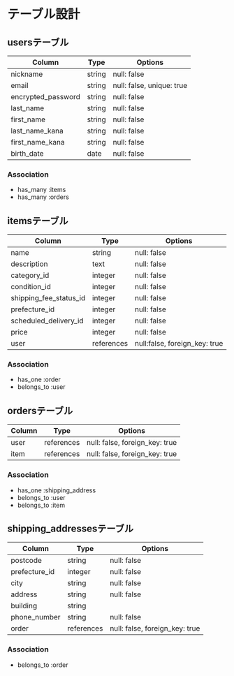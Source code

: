 # テーブル設計

## usersテーブル

|Column            |Type  |Options                  |
|------------------|------|-------------------------|
|nickname          |string|null: false              |
|email             |string|null: false, unique: true|
|encrypted_password|string|null: false              |
|last_name         |string|null: false              |
|first_name        |string|null: false              |
|last_name_kana    |string|null: false              |
|first_name_kana   |string|null: false              |
|birth_date        |date  |null: false              |

### Association

- has_many :items
- has_many :orders

## itemsテーブル

|Column                |Type      |Options                      |
|----------------------|----------|-----------------------------|
|name                  |string    |null: false                  |
|description           |text      |null: false                  |
|category_id           |integer   |null: false                  |
|condition_id          |integer   |null: false                  |
|shipping_fee_status_id|integer   |null: false                  |
|prefecture_id         |integer   |null: false                  |
|scheduled_delivery_id |integer   |null: false                  |
|price                 |integer   |null: false                  |
|user                  |references|null:false, foreign_key: true|

### Association

- has_one :order
- belongs_to :user

## ordersテーブル

|Column|Type      |Options                       |
|------|----------|------------------------------|
|user  |references|null: false, foreign_key: true|
|item  |references|null: false, foreign_key: true|

### Association

- has_one :shipping_address
- belongs_to :user
- belongs_to :item


## shipping_addressesテーブル

|Column       |Type      |Options                       |
|-------------|----------|------------------------------|
|postcode     |string    |null: false                   |
|prefecture_id|integer   |null: false                   |
|city         |string    |null: false                   |
|address      |string    |null: false                   |
|building     |string    |                              |
|phone_number |string    |null: false                   |
|order        |references|null: false, foreign_key: true|

### Association

- belongs_to :order
